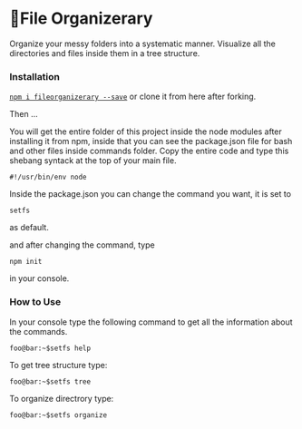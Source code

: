 # 📁File Organizerary

Organize your messy folders into a systematic manner.
Visualize all the directories and files inside them in a tree structure.

### Installation

[`npm i fileorganizerary --save`](https://www.npmjs.com/package/fileorganizerary) or clone it from here after forking.

Then ...

You will get the entire folder of this project inside the node modules after installing it from npm, inside that you can see the package.json file for bash and other files inside commands folder. Copy the entire code and type this shebang syntack at the top of your main file.

```
#!/usr/bin/env node
```

Inside the package.json you can change the command you want, it is set to

```
setfs

```

as default.

and after changing the command, type

```console
npm init
```

in your console.

### How to Use

In your console type the following command to get all the information about the commands.

```console
foo@bar:~$setfs help
```

To get tree structure type:

```console
foo@bar:~$setfs tree
```

To organize directrory type:

```console
foo@bar:~$setfs organize
```
